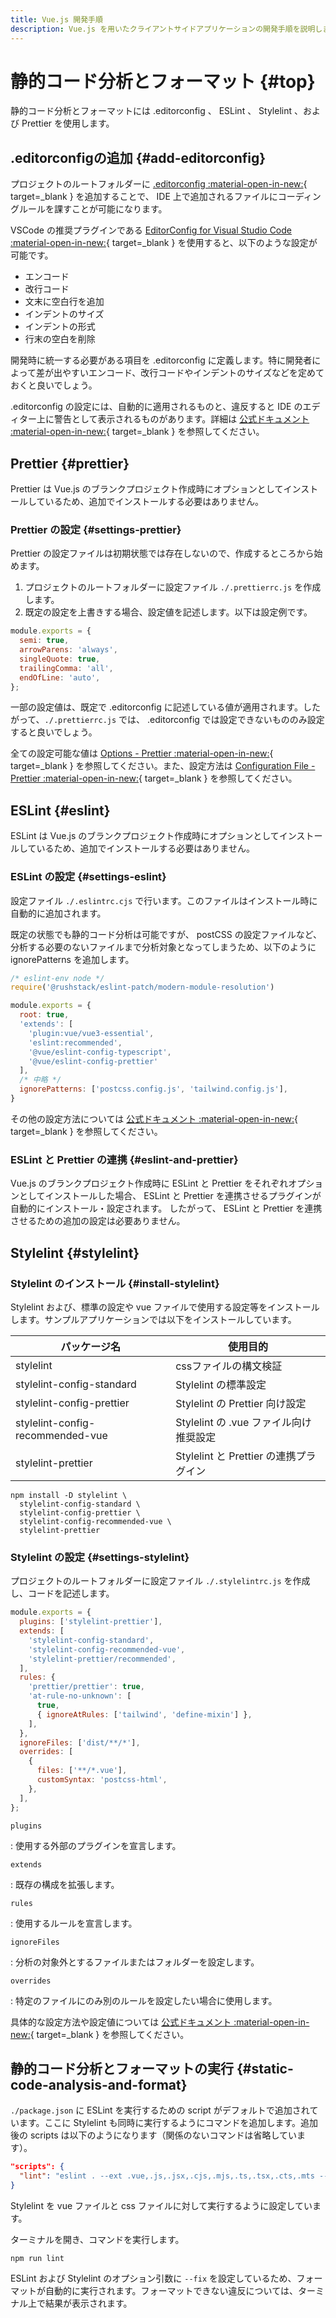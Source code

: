 ```yaml
---
title: Vue.js 開発手順
description: Vue.js を用いたクライアントサイドアプリケーションの開発手順を説明します。
---
```


<!-- cSpell:ignore parens rushstack stylelintrc -->

# 静的コード分析とフォーマット {#top}

静的コード分析とフォーマットには .editorconfig 、 ESLint 、 Stylelint 、および Prettier を使用します。

## .editorconfigの追加 {#add-editorconfig}

プロジェクトのルートフォルダーに [.editorconfig :material-open-in-new:](https://editorconfig.org/){ target=_blank } を追加することで、 IDE 上で追加されるファイルにコーディングルールを課すことが可能になります。

VSCode の推奨プラグインである [EditorConfig for Visual Studio Code :material-open-in-new:](https://github.com/editorconfig/editorconfig-vscode){ target=_blank } を使用すると、以下のような設定が可能です。

- エンコード
- 改行コード
- 文末に空白行を追加
- インデントのサイズ
- インデントの形式
- 行末の空白を削除

開発時に統一する必要がある項目を .editorconfig に定義します。特に開発者によって差が出やすいエンコード、改行コードやインデントのサイズなどを定めておくと良いでしょう。

.editorconfig の設定には、自動的に適用されるものと、違反すると IDE のエディター上に警告として表示されるものがあります。詳細は [公式ドキュメント :material-open-in-new:](https://github.com/editorconfig/editorconfig-vscode){ target=_blank } を参照してください。

## Prettier {#prettier}

Prettier は Vue.js のブランクプロジェクト作成時にオプションとしてインストールしているため、追加でインストールする必要はありません。

### Prettier の設定 {#settings-prettier}

Prettier の設定ファイルは初期状態では存在しないので、作成するところから始めます。

1. プロジェクトのルートフォルダーに設定ファイル `./.prettierrc.js` を作成します。
1. 既定の設定を上書きする場合、設定値を記述します。以下は設定例です。

```javascript title=".prettierrc.js"
module.exports = {
  semi: true,
  arrowParens: 'always',
  singleQuote: true,
  trailingComma: 'all',
  endOfLine: 'auto',
};
```

一部の設定値は、既定で .editorconfig に記述している値が適用されます。したがって、`./.prettierrc.js` では、 .editorconfig では設定できないもののみ設定すると良いでしょう。

全ての設定可能な値は [Options - Prettier :material-open-in-new:](https://prettier.io/docs/en/options.html){ target=_blank } を参照してください。また、設定方法は [Configuration File - Prettier :material-open-in-new:](https://prettier.io/docs/en/configuration.html){ target=_blank } を参照してください。

## ESLint {#eslint}

ESLint は Vue.js のブランクプロジェクト作成時にオプションとしてインストールしているため、追加でインストールする必要はありません。

### ESLint の設定 {#settings-eslint}

設定ファイル `./.eslintrc.cjs` で行います。このファイルはインストール時に自動的に追加されます。

既定の状態でも静的コード分析は可能ですが、 postCSS の設定ファイルなど、分析する必要のないファイルまで分析対象となってしまうため、以下のように ignorePatterns を追加します。

```javascript title=".eslintrc.cjs" hl_lines="13 13"
/* eslint-env node */
require('@rushstack/eslint-patch/modern-module-resolution')

module.exports = {
  root: true,
  'extends': [
    'plugin:vue/vue3-essential',
    'eslint:recommended',
    '@vue/eslint-config-typescript',
    '@vue/eslint-config-prettier'
  ],
  /* 中略 */
  ignorePatterns: ['postcss.config.js', 'tailwind.config.js'],
}
```

その他の設定方法については [公式ドキュメント :material-open-in-new:](https://eslint.org/docs/latest/user-guide/configuring/){ target=_blank } を参照してください。

### ESLint と Prettier の連携 {#eslint-and-prettier}

Vue.js のブランクプロジェクト作成時に ESLint と Prettier をそれぞれオプションとしてインストールした場合、 ESLint と Prettier を連携させるプラグインが自動的にインストール・設定されます。
したがって、 ESLint と Prettier を連携させるための追加の設定は必要ありません。

## Stylelint {#stylelint}

### Stylelint のインストール {#install-stylelint}

Stylelint および、標準の設定や vue ファイルで使用する設定等をインストールします。サンプルアプリケーションでは以下をインストールしています。

| パッケージ名                     | 使用目的                               |
| -------------------------------- | -------------------------------------- |
| stylelint                        | cssファイルの構文検証                  |
| stylelint-config-standard        | Stylelint の標準設定                   |
| stylelint-config-prettier        | Stylelint の Prettier 向け設定         |
| stylelint-config-recommended-vue | Stylelint の .vue ファイル向け推奨設定 |
| stylelint-prettier               | Stylelint と Prettier の連携プラグイン |

```terminal
npm install -D stylelint \
  stylelint-config-standard \
  stylelint-config-prettier \
  stylelint-config-recommended-vue \
  stylelint-prettier
```

### Stylelint の設定 {#settings-stylelint}

プロジェクトのルートフォルダーに設定ファイル `./.stylelintrc.js` を作成し、コードを記述します。

```javascript title=".stylelintrc.js"
module.exports = {
  plugins: ['stylelint-prettier'],
  extends: [
    'stylelint-config-standard',
    'stylelint-config-recommended-vue',
    'stylelint-prettier/recommended',
  ],
  rules: {
    'prettier/prettier': true,
    'at-rule-no-unknown': [
      true,
      { ignoreAtRules: ['tailwind', 'define-mixin'] },
    ],
  },
  ignoreFiles: ['dist/**/*'],
  overrides: [
    {
      files: ['**/*.vue'],
      customSyntax: 'postcss-html',
    },
  ],
};
```

`plugins`

:   使用する外部のプラグインを宣言します。

`extends`

:   既存の構成を拡張します。

`rules`

:   使用するルールを宣言します。

`ignoreFiles`

:   分析の対象外とするファイルまたはフォルダーを設定します。

`overrides`

:   特定のファイルにのみ別のルールを設定したい場合に使用します。

具体的な設定方法や設定値については [公式ドキュメント :material-open-in-new:](https://stylelint.io/user-guide/configure){ target=_blank } を参照してください。

## 静的コード分析とフォーマットの実行 {#static-code-analysis-and-format}

`./package.json` に ESLint を実行するための script がデフォルトで追加されています。ここに Stylelint も同時に実行するようにコマンドを追加します。追加後の scripts は以下のようになります（関係のないコマンドは省略しています）。

```json title="package.json"
"scripts": {
  "lint": "eslint . --ext .vue,.js,.jsx,.cjs,.mjs,.ts,.tsx,.cts,.mts --fix --ignore-path .gitignore && stylelint **/*.{vue,css} --fix",
}
```

Stylelint を vue ファイルと css ファイルに対して実行するように設定しています。

ターミナルを開き、コマンドを実行します。

```terminal
npm run lint
```

ESLint および Stylelint のオプション引数に `--fix` を設定しているため、フォーマットが自動的に実行されます。フォーマットできない違反については、ターミナル上で結果が表示されます。
